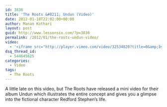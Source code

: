 ```yaml
---
id: 3836
title: 'The Roots &#8211; Undun (Video)'
date: 2012-01-18T22:02:00+00:00
author: Manan Kothari
layout: post
guid: http://www.lessonsix.com/?p=3836
permalink: /2012/01/the-roots-undun-video/
video:
  - '<iframe src="http://player.vimeo.com/video/32534820?title=0&amp;byline=0&amp;portrait=0" width="560" height="315" frameborder="0" webkitAllowFullScreen mozallowfullscreen allowFullScreen></iframe><p><a href="http://vimeo.com/32534820">The Roots - UNDUN</a> from <a href="http://vimeo.com/ghettonerd">The Ghettonerd Company, LLC</a> on <a href="http://vimeo.com">Vimeo</a>.</p>'
dsq_thread_id:
  - 544645625
categories:
  - Video
tags:
  - The Roots
---
```

A little late on this video, but The Roots have released a mini video for their album Undun which illustrates the entire concept and gives you a glimpse into the fictional character Redford Stephen&#8217;s life.